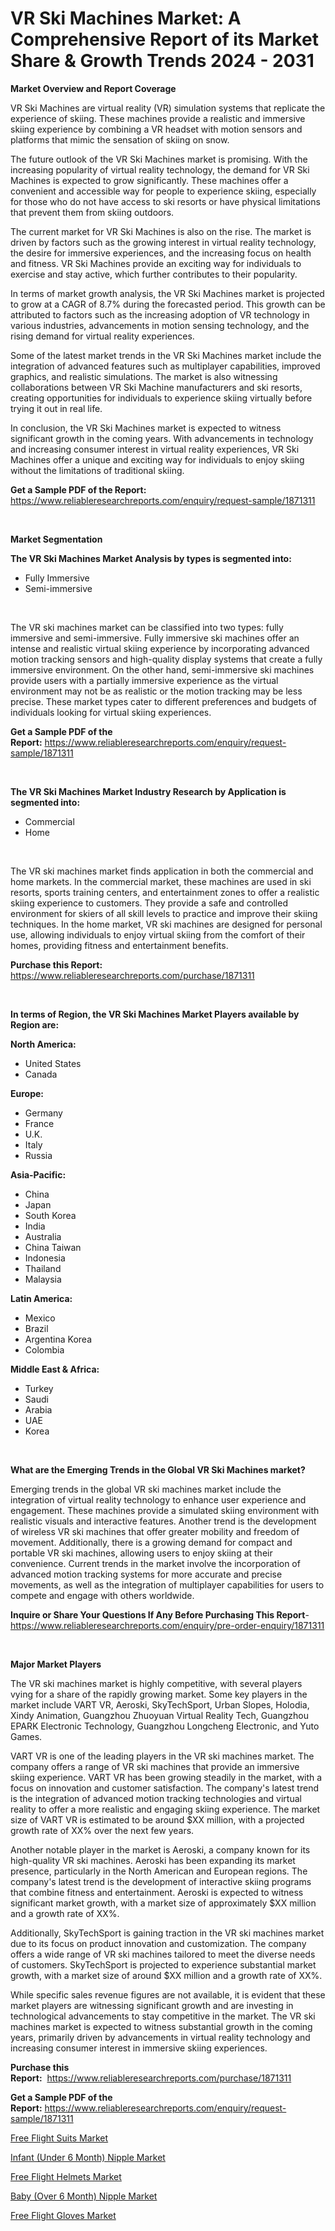 <p><h1>VR Ski Machines Market: A Comprehensive Report of its Market Share & Growth Trends 2024 - 2031</h1></p><p><strong>Market Overview and Report Coverage</strong></p>
<p><p>VR Ski Machines are virtual reality (VR) simulation systems that replicate the experience of skiing. These machines provide a realistic and immersive skiing experience by combining a VR headset with motion sensors and platforms that mimic the sensation of skiing on snow.</p><p>The future outlook of the VR Ski Machines market is promising. With the increasing popularity of virtual reality technology, the demand for VR Ski Machines is expected to grow significantly. These machines offer a convenient and accessible way for people to experience skiing, especially for those who do not have access to ski resorts or have physical limitations that prevent them from skiing outdoors.</p><p>The current market for VR Ski Machines is also on the rise. The market is driven by factors such as the growing interest in virtual reality technology, the desire for immersive experiences, and the increasing focus on health and fitness. VR Ski Machines provide an exciting way for individuals to exercise and stay active, which further contributes to their popularity.</p><p>In terms of market growth analysis, the VR Ski Machines market is projected to grow at a CAGR of 8.7% during the forecasted period. This growth can be attributed to factors such as the increasing adoption of VR technology in various industries, advancements in motion sensing technology, and the rising demand for virtual reality experiences.</p><p>Some of the latest market trends in the VR Ski Machines market include the integration of advanced features such as multiplayer capabilities, improved graphics, and realistic simulations. The market is also witnessing collaborations between VR Ski Machine manufacturers and ski resorts, creating opportunities for individuals to experience skiing virtually before trying it out in real life.</p><p>In conclusion, the VR Ski Machines market is expected to witness significant growth in the coming years. With advancements in technology and increasing consumer interest in virtual reality experiences, VR Ski Machines offer a unique and exciting way for individuals to enjoy skiing without the limitations of traditional skiing.</p></p>
<p><strong>Get a Sample PDF of the Report:</strong> <a href="https://www.reliableresearchreports.com/enquiry/request-sample/1871311">https://www.reliableresearchreports.com/enquiry/request-sample/1871311</a></p>
<p>&nbsp;</p>
<p><strong>Market Segmentation</strong></p>
<p><strong>The VR Ski Machines Market Analysis by types is segmented into:</strong></p>
<p><ul><li>Fully Immersive</li><li>Semi-immersive</li></ul></p>
<p>&nbsp;</p>
<p><p>The VR ski machines market can be classified into two types: fully immersive and semi-immersive. Fully immersive ski machines offer an intense and realistic virtual skiing experience by incorporating advanced motion tracking sensors and high-quality display systems that create a fully immersive environment. On the other hand, semi-immersive ski machines provide users with a partially immersive experience as the virtual environment may not be as realistic or the motion tracking may be less precise. These market types cater to different preferences and budgets of individuals looking for virtual skiing experiences.</p></p>
<p><strong>Get a Sample PDF of the Report:</strong>&nbsp;<a href="https://www.reliableresearchreports.com/enquiry/request-sample/1871311">https://www.reliableresearchreports.com/enquiry/request-sample/1871311</a></p>
<p>&nbsp;</p>
<p><strong>The VR Ski Machines Market Industry Research by Application is segmented into:</strong></p>
<p><ul><li>Commercial</li><li>Home</li></ul></p>
<p>&nbsp;</p>
<p><p>The VR ski machines market finds application in both the commercial and home markets. In the commercial market, these machines are used in ski resorts, sports training centers, and entertainment zones to offer a realistic skiing experience to customers. They provide a safe and controlled environment for skiers of all skill levels to practice and improve their skiing techniques. In the home market, VR ski machines are designed for personal use, allowing individuals to enjoy virtual skiing from the comfort of their homes, providing fitness and entertainment benefits.</p></p>
<p><strong>Purchase this Report:</strong>&nbsp; <a href="https://www.reliableresearchreports.com/purchase/1871311">https://www.reliableresearchreports.com/purchase/1871311</a></p>
<p>&nbsp;</p>
<p><strong>In terms of Region, the VR Ski Machines Market Players available by Region are:</strong></p>
<p>
    <p> <strong> North America: </strong>
        <ul>
            <li>United States</li>
            <li>Canada</li>
        </ul>
        </p> 
    <p> <strong> Europe: </strong>
        <ul>
            <li>Germany</li>
            <li>France</li>
            <li>U.K.</li>
            <li>Italy</li>
            <li>Russia</li>
        </ul>
        </p> 
    <p> <strong> Asia-Pacific: </strong>
        <ul>
            <li>China</li>
            <li>Japan</li>
            <li>South Korea</li>
            <li>India</li>
            <li>Australia</li>
            <li>China Taiwan</li>
            <li>Indonesia</li>
            <li>Thailand</li>
            <li>Malaysia</li>
        </ul>
        </p> 
    <p> <strong> Latin America: </strong>
        <ul>
            <li>Mexico</li>
            <li>Brazil</li>
            <li>Argentina Korea</li>
            <li>Colombia</li>
        </ul>
        </p> 
    <p> <strong> Middle East & Africa: </strong>
        <ul>
            <li>Turkey</li>
            <li>Saudi</li>
            <li>Arabia</li>
            <li>UAE</li>
            <li>Korea</li>
        </ul>
    </p>
    </p>
<p>&nbsp;</p>
<p><strong>What are the Emerging Trends in the Global VR Ski Machines market?</strong></p>
<p><p>Emerging trends in the global VR ski machines market include the integration of virtual reality technology to enhance user experience and engagement. These machines provide a simulated skiing environment with realistic visuals and interactive features. Another trend is the development of wireless VR ski machines that offer greater mobility and freedom of movement. Additionally, there is a growing demand for compact and portable VR ski machines, allowing users to enjoy skiing at their convenience. Current trends in the market involve the incorporation of advanced motion tracking systems for more accurate and precise movements, as well as the integration of multiplayer capabilities for users to compete and engage with others worldwide.</p></p>
<p><strong>Inquire or Share Your Questions If Any Before Purchasing This Report</strong>- <a href="https://www.reliableresearchreports.com/enquiry/pre-order-enquiry/1871311">https://www.reliableresearchreports.com/enquiry/pre-order-enquiry/1871311</a></p>
<p>&nbsp;</p>
<p><strong>Major Market Players</strong></p>
<p><p>The VR ski machines market is highly competitive, with several players vying for a share of the rapidly growing market. Some key players in the market include VART VR, Aeroski, SkyTechSport, Urban Slopes, Holodia, Xindy Animation, Guangzhou Zhuoyuan Virtual Reality Tech, Guangzhou EPARK Electronic Technology, Guangzhou Longcheng Electronic, and Yuto Games.</p><p>VART VR is one of the leading players in the VR ski machines market. The company offers a range of VR ski machines that provide an immersive skiing experience. VART VR has been growing steadily in the market, with a focus on innovation and customer satisfaction. The company's latest trend is the integration of advanced motion tracking technologies and virtual reality to offer a more realistic and engaging skiing experience. The market size of VART VR is estimated to be around $XX million, with a projected growth rate of XX% over the next few years.</p><p>Another notable player in the market is Aeroski, a company known for its high-quality VR ski machines. Aeroski has been expanding its market presence, particularly in the North American and European regions. The company's latest trend is the development of interactive skiing programs that combine fitness and entertainment. Aeroski is expected to witness significant market growth, with a market size of approximately $XX million and a growth rate of XX%.</p><p>Additionally, SkyTechSport is gaining traction in the VR ski machines market due to its focus on product innovation and customization. The company offers a wide range of VR ski machines tailored to meet the diverse needs of customers. SkyTechSport is projected to experience substantial market growth, with a market size of around $XX million and a growth rate of XX%.</p><p>While specific sales revenue figures are not available, it is evident that these market players are witnessing significant growth and are investing in technological advancements to stay competitive in the market. The VR ski machines market is expected to witness substantial growth in the coming years, primarily driven by advancements in virtual reality technology and increasing consumer interest in immersive skiing experiences.</p></p>
<p><strong>Purchase this Report:</strong>&nbsp;&nbsp;<a href="https://www.reliableresearchreports.com/purchase/1871311">https://www.reliableresearchreports.com/purchase/1871311</a></p>
<p></p>
<p><strong>Get a Sample PDF of the Report:</strong>&nbsp;<a href="https://www.reliableresearchreports.com/enquiry/request-sample/1871311">https://www.reliableresearchreports.com/enquiry/request-sample/1871311</a></p>
<p><p><a href="https://github.com/NorbertYates/Market-Research-Report-List-3/blob/main/free-flight-suits-market.md">Free Flight Suits Market</a></p><p><a href="https://github.com/chartsaturn/Market-Research-Report-List-1/blob/main/infant-under-6-month-nipple-market.md">Infant (Under 6 Month) Nipple Market</a></p><p><a href="https://github.com/RoccoManning/Market-Research-Report-List-3/blob/main/free-flight-helmets-market.md">Free Flight Helmets Market</a></p><p><a href="https://github.com/JameTravis/Market-Research-Report-List-3/blob/main/baby-over-6-month-nipple-market.md">Baby (Over 6 Month) Nipple Market</a></p><p><a href="https://github.com/RichRobinson5/Market-Research-Report-List-3/blob/main/free-flight-gloves-market.md">Free Flight Gloves Market</a></p></p>